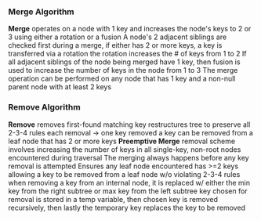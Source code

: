### Merge Algorithm 
**Merge**
	operates on a node with 1 key and increases the node's keys to 2 or 3 using either a rotation or a fusion 
	A node's 2 adjacent siblings are checked first during a merge, if either has 2 or more keys, a key is transferred via a rotation 
		the rotation increases the # of keys from 1 to 2 
	If all adjacent siblings of the node being merged have 1 key, then fusion is used to increase the number of keys in the node from 1 to 3 
	The merge operation can be performed on any node that has 1 key and a non-null parent node with at least 2 keys 

### Remove Algorithm 
**Remove**
	removes first-found matching key 
	restructures tree to preserve all 2-3-4 rules 
	each removal -> one key removed 
	a key can be removed from a leaf node that has 2 or more keys 
	**Preemptive Merge** removal scheme involves increasing the number of keys in all single-key, non-root nodes encountered during traversal 
	The merging always happens before any key removal is attempted 
	Ensures any leaf node encountered has >=2 keys allowing a key to be removed from a leaf node w/o violating 2-3-4 rules 
	when removing a key from an internal node, it is replaced w/ either the min key from the right subtree or max key from the left subtree 
	key chosen for removal is stored in a temp variable, then chosen key is removed recursively, then lastly the temporary key replaces the key to be removed 
	